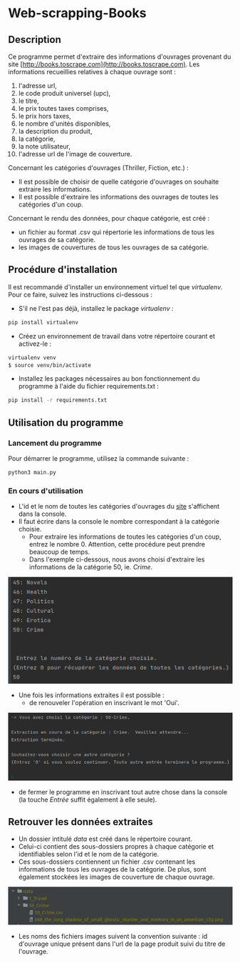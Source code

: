 # Web-scrapping-Books
## Description
Ce programme permet d'extraire des informations d'ouvrages provenant du site 
[http://books.toscrape.com](http://books.toscrape.com).
Les informations recueillies relatives à chaque ouvrage sont : 
1) l'adresse url,
2) le code produit universel (upc),
3) le titre, 
4) le prix toutes taxes comprises, 
5) le prix hors taxes, 
6) le nombre d'unités disponibles, 
7) la description du produit, 
8) la catégorie, 
9) la note utilisateur, 
10) l'adresse url de l'image de couverture.

Concernant les catégories d'ouvrages (Thriller, Fiction, etc.) :
- Il est possible de choisir de quelle catégorie d'ouvrages on souhaite extraire les informations. 
- Il est possible d'extraire les informations des ouvrages de toutes les catégories d'un coup.

Concernant le rendu des données, pour chaque catégorie, est créé :
- un fichier au format .csv qui répertorie les informations de tous les ouvrages de sa catégorie.
- les images de couvertures de tous les ouvrages de sa catégorie.



## Procédure d'installation
Il est recommandé d'installer un environnement virtuel tel que *virtualenv*. Pour ce faire, suivez les instructions 
ci-dessous :

- S'il ne l'est pas déjà, installez le package *virtualenv* :
```sh
pip install virtualenv
```

- Créez un environnement de travail dans votre répertoire courant et activez-le :
```sh
virtualenv venv
$ source venv/bin/activate
```

- Installez les packages nécessaires au bon fonctionnement du programme à l'aide du fichier requirements.txt :
```sh
pip install -r requirements.txt
```

## Utilisation du programme
### Lancement du programme
Pour démarrer le programme, utilisez la commande suivante :
```sh
python3 main.py
```

### En cours d'utilisation
- L'id et le nom de toutes les catégories d'ouvrages du [site](http://books.toscrape.com) s'affichent dans la console.
- Il faut écrire dans la console le nombre correspondant à la catégorie choisie. 
    - Pour extraire les informations de toutes les catégories d'un coup, entrez le nombre 0. Attention, cette procédure 
peut prendre beaucoup de temps.
    - Dans l'exemple ci-dessous, nous avons choisi d'extraire les informations de la catégorie 50, ie. *Crime*.

![console](impression_ecran_readme/console_etape_1.png)

- Une fois les informations extraites il est possible :
  - de renouveler l'opération en inscrivant le mot 'Oui'.

![console](impression_ecran_readme/console_etape_2.png)

  - de fermer le programme en inscrivant tout autre chose dans la console \(la touche *Entrée* suffit également à 
elle seule).

## Retrouver les données extraites
- Un dossier intitulé *data* est créé dans le répertoire courant. 
- Celui-ci contient des sous-dossiers propres à chaque catégorie et identifiables selon l'id et le nom de la catégorie.
- Ces sous-dossiers contiennent un fichier .csv contenant les informations de tous les ouvrages de la catégorie. 
De plus, sont également stockées les images de couverture de chaque ouvrage.

![data](impression_ecran_readme/organisation_dossier.png)

- Les noms des fichiers images suivent la convention suivante : id d'ouvrage unique présent dans l'url de la page 
produit suivi du titre de l'ouvrage.